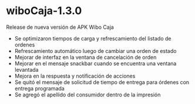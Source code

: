 # wiboCaja-1.3.0
Release de nueva versión de APK Wibo Caja

- Se optimizaron tiempos de carga y refrescamiento del listado de ordenes
- Refrescamiento automático luego de cambiar una orden de estado
- Mejorar de interfaz en la ventana de cancelación de orden 
- Mejorar en el mensaje snackbar cuando se encuentra una ventana levantada 
- Mejora en la respuesta y notificación de acciones 
- Se quitó el mensaje de solicitud de tiempo de entrega para órdenes con entrega programada
- Se agregó el apellido del consumidor dentro de la impresión
